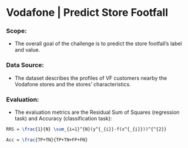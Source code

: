 #       Vodafone | Predict Store Footfall

### Scope:
- The overall goal of the challenge is to predict the store footfall’s label and value.

### Data Source:
- The dataset describes the profiles of VF customers nearby the Vodafone stores and the stores’ characteristics.

### Evaluation:
- The evaluation metrics are the Residual Sum of Squares (regression task) and Accuracy (classification task):
```latex
RRS = \frac{1}{N} \sum_{i=1}^{N}(y^{_{i}}-f(x^{_{i}}))^{^{2}}
```
```latex
Acc = \frac{TP+TN}{TP+TN+FP+FN}
```
